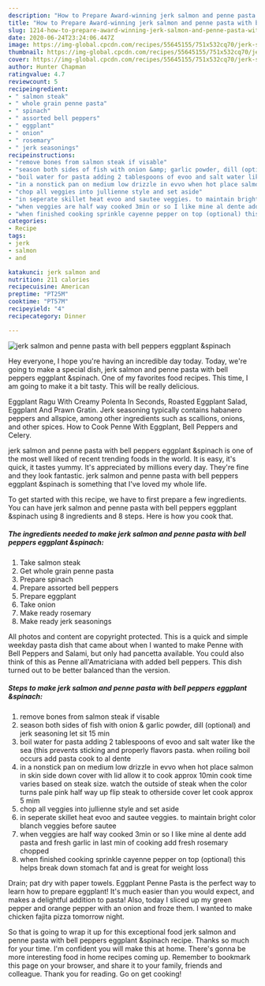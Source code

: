 ```yaml
---
description: "How to Prepare Award-winning jerk salmon and penne pasta with bell peppers eggplant &amp;amp;spinach"
title: "How to Prepare Award-winning jerk salmon and penne pasta with bell peppers eggplant &amp;amp;spinach"
slug: 1214-how-to-prepare-award-winning-jerk-salmon-and-penne-pasta-with-bell-peppers-eggplant-and-amp-spinach
date: 2020-06-24T23:24:06.447Z
image: https://img-global.cpcdn.com/recipes/55645155/751x532cq70/jerk-salmon-and-penne-pasta-with-bell-peppers-eggplant-spinach-recipe-main-photo.jpg
thumbnail: https://img-global.cpcdn.com/recipes/55645155/751x532cq70/jerk-salmon-and-penne-pasta-with-bell-peppers-eggplant-spinach-recipe-main-photo.jpg
cover: https://img-global.cpcdn.com/recipes/55645155/751x532cq70/jerk-salmon-and-penne-pasta-with-bell-peppers-eggplant-spinach-recipe-main-photo.jpg
author: Hunter Chapman
ratingvalue: 4.7
reviewcount: 5
recipeingredient:
- " salmon steak"
- " whole grain penne pasta"
- " spinach"
- " assorted bell peppers"
- " eggplant"
- " onion"
- " rosemary"
- " jerk seasonings"
recipeinstructions:
- "remove bones from salmon steak if visable"
- "season both sides of fish with onion &amp; garlic powder, dill (optional) and jerk seasoning let sit 15 min"
- "boil water for pasta adding 2 tablespoons of evoo and salt water like the sea (this prevents sticking and properly flavors pasta. when roiling boil occurs add pasta cook to al dente"
- "in a nonstick pan on medium low drizzle in evvo when hot place salmon in skin side down cover with lid allow it to cook approx 10min cook time varies based on steak size. watch the outside of steak when the color turns pale pink half way up flip steak to otherside cover let cook approx 5 mim"
- "chop all veggies into jullienne style and set aside"
- "in seperate skillet heat evoo and sautee veggies. to maintain bright color blanch veggies before sautee"
- "when veggies are half way cooked 3min or so I like mine al dente add pasta and fresh garlic in last min of cooking add fresh rosemary chopped"
- "when finished cooking sprinkle cayenne pepper on top (optional) this helps break down stomach fat and is great for weight loss"
categories:
- Recipe
tags:
- jerk
- salmon
- and

katakunci: jerk salmon and 
nutrition: 211 calories
recipecuisine: American
preptime: "PT25M"
cooktime: "PT57M"
recipeyield: "4"
recipecategory: Dinner

---
```



![jerk salmon and penne pasta with bell peppers eggplant &amp;spinach](https://img-global.cpcdn.com/recipes/55645155/751x532cq70/jerk-salmon-and-penne-pasta-with-bell-peppers-eggplant-spinach-recipe-main-photo.jpg)

Hey everyone, I hope you're having an incredible day today. Today, we're going to make a special dish, jerk salmon and penne pasta with bell peppers eggplant &amp;spinach. One of my favorites food recipes. This time, I am going to make it a bit tasty. This will be really delicious.

Eggplant Ragu With Creamy Polenta In Seconds, Roasted Eggplant Salad, Eggplant And Prawn Gratin. Jerk seasoning typically contains habanero peppers and allspice, among other ingredients such as scallions, onions, and other spices. How to Cook Penne With Eggplant, Bell Peppers and Celery.

jerk salmon and penne pasta with bell peppers eggplant &amp;spinach is one of the most well liked of recent trending foods in the world. It is easy, it's quick, it tastes yummy. It's appreciated by millions every day. They're fine and they look fantastic. jerk salmon and penne pasta with bell peppers eggplant &amp;spinach is something that I've loved my whole life.


To get started with this recipe, we have to first prepare a few ingredients. You can have jerk salmon and penne pasta with bell peppers eggplant &amp;spinach using 8 ingredients and 8 steps. Here is how you cook that.

<!--inarticleads1-->

##### The ingredients needed to make jerk salmon and penne pasta with bell peppers eggplant &amp;spinach:

1. Take  salmon steak
1. Get  whole grain penne pasta
1. Prepare  spinach
1. Prepare  assorted bell peppers
1. Prepare  eggplant
1. Take  onion
1. Make ready  rosemary
1. Make ready  jerk seasonings


All photos and content are copyright protected. This is a quick and simple weekday pasta dish that came about when I wanted to make Penne with Bell Peppers and Salami, but only had pancetta available. You could also think of this as Penne all&#39;Amatriciana with added bell peppers. This dish turned out to be better balanced than the version. 

<!--inarticleads2-->

##### Steps to make jerk salmon and penne pasta with bell peppers eggplant &amp;spinach:

1. remove bones from salmon steak if visable
1. season both sides of fish with onion &amp; garlic powder, dill (optional) and jerk seasoning let sit 15 min
1. boil water for pasta adding 2 tablespoons of evoo and salt water like the sea (this prevents sticking and properly flavors pasta. when roiling boil occurs add pasta cook to al dente
1. in a nonstick pan on medium low drizzle in evvo when hot place salmon in skin side down cover with lid allow it to cook approx 10min cook time varies based on steak size. watch the outside of steak when the color turns pale pink half way up flip steak to otherside cover let cook approx 5 mim
1. chop all veggies into jullienne style and set aside
1. in seperate skillet heat evoo and sautee veggies. to maintain bright color blanch veggies before sautee
1. when veggies are half way cooked 3min or so I like mine al dente add pasta and fresh garlic in last min of cooking add fresh rosemary chopped
1. when finished cooking sprinkle cayenne pepper on top (optional) this helps break down stomach fat and is great for weight loss


Drain; pat dry with paper towels. Eggplant Penne Pasta is the perfect way to learn how to prepare eggplant! It&#39;s much easier than you would expect, and makes a delightful addition to pasta! Also, today I sliced up my green pepper and orange pepper with an onion and froze them. I wanted to make chicken fajita pizza tomorrow night. 

So that is going to wrap it up for this exceptional food jerk salmon and penne pasta with bell peppers eggplant &amp;spinach recipe. Thanks so much for your time. I'm confident you will make this at home. There's gonna be more interesting food in home recipes coming up. Remember to bookmark this page on your browser, and share it to your family, friends and colleague. Thank you for reading. Go on get cooking!
